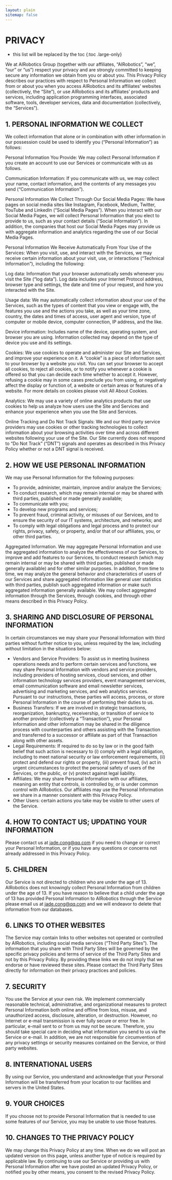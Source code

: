 ```yaml
---
layout: plain
sitemap: false
---
```


# PRIVACY

* this list will be replaced by the toc
{:toc .large-only}

We at AIRobotics Group (together with our affiliates, “AIRobotics”, “we”, “our” or “us”) respect your privacy and are strongly committed to keeping secure any information we obtain from you or about you. This Privacy Policy describes our practices with respect to Personal Information we collect from or about you when you access AIRobotics and its affiliates’ websites (collectively, the “Site”), or use AIRobotics and its affiliates’ products and services, including application programming interfaces, associated software, tools, developer services, data and documentation (collectively, the “Services”).

## 1. PERSONAL INFORMATION WE COLLECT

We collect information that alone or in combination with other information in our possession could be used to identify you (“Personal Information”) as follows:

Personal Information You Provide: We may collect Personal Information if you create an account to use our Services or communicate with us as follows.

Communication Information: If you communicate with us, we may collect your name, contact information, and the contents of any messages you send (“Communication Information”).

Personal Information We Collect Through Our Social Media Pages: We have pages on social media sites like Instagram, Facebook, Medium, Twitter, YouTube and LinkedIn (“Social Media Pages”). When you interact with our Social Media Pages, we will collect Personal Information that you elect to provide to us, such as your contact details (“Social Information”). In addition, the companies that host our Social Media Pages may provide us with aggregate information and analytics regarding the use of our Social Media Pages.

Personal Information We Receive Automatically From Your Use of the Services: When you visit, use, and interact with the Services, we may receive certain information about your visit, use, or interactions (“Technical Information”), including the following:

Log data: Information that your browser automatically sends whenever you visit the Site (“log data”). Log data includes your Internet Protocol address, browser type and settings, the date and time of your request, and how you interacted with the Site.

Usage data: We may automatically collect information about your use of the Services, such as the types of content that you view or engage with, the features you use and the actions you take, as well as your time zone, country, the dates and times of access, user agent and version, type of computer or mobile device, computer connection, IP address, and the like.

Device information: Includes name of the device, operating system, and browser you are using. Information collected may depend on the type of device you use and its settings.

Cookies: We use cookies to operate and administer our Site and Services, and improve your experience on it. A “cookie” is a piece of information sent to your browser by a website you visit. You can set your browser to accept all cookies, to reject all cookies, or to notify you whenever a cookie is offered so that you can decide each time whether to accept it. However, refusing a cookie may in some cases preclude you from using, or negatively affect the display or function of, a website or certain areas or features of a website. For more details on cookies please visit All About Cookies.

Analytics: We may use a variety of online analytics products that use cookies to help us analyze how users use the Site and Services and enhance your experience when you use the Site and Services.

Online Tracking and Do Not Track Signals: We and our third party service providers may use cookies or other tracking technologies to collect information about your browsing activities over time and across different websites following your use of the Site. Our Site currently does not respond to “Do Not Track” (“DNT”) signals and operates as described in this Privacy Policy whether or not a DNT signal is received.

## 2. HOW WE USE PERSONAL INFORMATION

We may use Personal Information for the following purposes:

* To provide, administer, maintain, improve and/or analyze the Services;
* To conduct research, which may remain internal or may be shared with third parties, published or made generally available;
* To communicate with you;
* To develop new programs and services;
* To prevent fraud, criminal activity, or misuses of our Services, and to ensure the security of our IT systems, architecture, and networks; and
* To comply with legal obligations and legal process and to protect our rights, privacy, safety, or property, and/or that of our affiliates, you, or other third parties.

Aggregated Information. We may aggregate Personal Information and use the aggregated information to analyze the effectiveness of our Services, to improve and add features to our Services, to conduct research (which may remain internal or may be shared with third parties, published or made generally available) and for other similar purposes. In addition, from time to time, we may analyze the general behavior and characteristics of users of our Services and share aggregated information like general user statistics with third parties, publish such aggregated information or make such aggregated information generally available. We may collect aggregated information through the Services, through cookies, and through other means described in this Privacy Policy.

## 3. SHARING AND DISCLOSURE OF PERSONAL INFORMATION

In certain circumstances we may share your Personal Information with third parties without further notice to you, unless required by the law, including without limitation in the situations below:

* Vendors and Service Providers: To assist us in meeting business operations needs and to perform certain services and functions, we may share Personal Information with vendors and service providers, including providers of hosting services, cloud services, and other information technology services providers, event management services, email communication software and email newsletter services, advertising and marketing services, and web analytics services. Pursuant to our instructions, these parties will access, process, or store Personal Information in the course of performing their duties to us.
* Business Transfers: If we are involved in strategic transactions, reorganization, bankruptcy, receivership, or transition of service to another provider (collectively a “Transaction”), your Personal Information and other information may be shared in the diligence process with counterparties and others assisting with the Transaction and transferred to a successor or affiliate as part of that Transaction along with other assets.
* Legal Requirements: If required to do so by law or in the good faith belief that such action is necessary to (i) comply with a legal obligation, including to meet national security or law enforcement requirements, (ii) protect and defend our rights or property, (iii) prevent fraud, (iv) act in urgent circumstances to protect the personal safety of users of the Services, or the public, or (v) protect against legal liability.
* Affiliates: We may share Personal Information with our affiliates, meaning an entity that controls, is controlled by, or is under common control with AIRobotics. Our affiliates may use the Personal Information we share in a manner consistent with this Privacy Policy.
* Other Users: certain actions you take may be visible to other users of the Service.

## 4. HOW TO CONTACT US; UPDATING YOUR INFORMATION

Please contact us at jade.cong@qq.com if you need to change or correct your Personal Information, or if you have any questions or concerns not already addressed in this Privacy Policy.

## 5. CHILDREN

Our Service is not directed to children who are under the age of 13. AIRobotics does not knowingly collect Personal Information from children under the age of 13. If you have reason to believe that a child under the age of 13 has provided Personal Information to AIRobotics through the Service please email us at jade.cong@qq.com and we will endeavor to delete that information from our databases.

## 6. LINKS TO OTHER WEBSITES

The Service may contain links to other websites not operated or controlled by AIRobotics, including social media services (“Third Party Sites”). The information that you share with Third Party Sites will be governed by the specific privacy policies and terms of service of the Third Party Sites and not by this Privacy Policy. By providing these links we do not imply that we endorse or have reviewed these sites. Please contact the Third Party Sites directly for information on their privacy practices and policies.

## 7. SECURITY

You use the Service at your own risk. We implement commercially reasonable technical, administrative, and organizational measures to protect Personal Information both online and offline from loss, misuse, and unauthorized access, disclosure, alteration, or destruction. However, no Internet or e-mail transmission is ever fully secure or error free. In particular, e-mail sent to or from us may not be secure. Therefore, you should take special care in deciding what information you send to us via the Service or e-mail. In addition, we are not responsible for circumvention of any privacy settings or security measures contained on the Service, or third party websites.

## 8. INTERNATIONAL USERS

By using our Service, you understand and acknowledge that your Personal Information will be transferred from your location to our facilities and servers in the United States.

## 9. YOUR CHOICES

If you choose not to provide Personal Information that is needed to use some features of our Service, you may be unable to use those features.

## 10. CHANGES TO THE PRIVACY POLICY

We may change this Privacy Policy at any time. When we do we will post an updated version on this page, unless another type of notice is required by applicable law. By continuing to use our Service or providing us with Personal Information after we have posted an updated Privacy Policy, or notified you by other means, you consent to the revised Privacy Policy.
